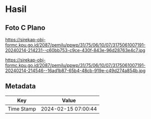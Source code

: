 # Hasil

## Foto C Plano

https://sirekap-obj-formc.kpu.go.id/2087/pemilu/ppwp/31/75/06/10/07/3175061007191-20240214-214231--c60bb753-c9ce-430f-843e-96d28763e4c7.jpg

https://sirekap-obj-formc.kpu.go.id/2087/pemilu/ppwp/31/75/06/10/07/3175061007191-20240214-214546--16ad1b87-65b4-48cb-919e-c49d274a854b.jpg


## Metadata

| Key        | Value               |
| ---------- | ------------------- |
| Time Stamp | 2024-02-15 07:00:44 |



